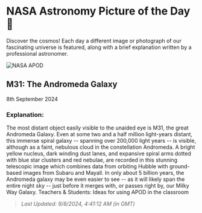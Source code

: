 
  # NASA Astronomy Picture of the Day 🌌

  Discover the cosmos! Each day a different image or photograph of our fascinating universe is featured, along with a brief explanation written by a professional astronomer.

![NASA APOD](https://apod.nasa.gov/apod/image/2409/M31_HstSubaruGendler_5000.jpg)

## M31: The Andromeda Galaxy

8th September 2024

### Explanation: 

The most distant object easily visible to the unaided eye is M31, the great Andromeda Galaxy. Even at some two and a half million light-years distant, this immense spiral galaxy -- spanning over 200,000 light years -- is visible, although as a faint, nebulous cloud in the constellation Andromeda. A bright yellow nucleus, dark winding dust lanes, and expansive spiral arms dotted with blue star clusters and red nebulae, are recorded in this stunning telescopic image which combines data from orbiting Hubble with ground-based images from Subaru and Mayall. In only about 5 billion years, the Andromeda galaxy may be even easier to see -- as it will likely span the entire night sky -- just before it merges with, or passes right by, our Milky Way Galaxy.   Teachers & Students: Ideas for using APOD in the classroom

> _Last Updated: 9/8/2024, 4:41:12 AM (in GMT)_
